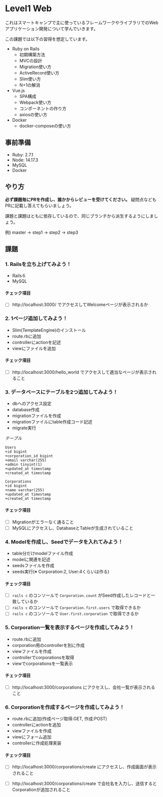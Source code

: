 # Level1 Web

これはスマートキャンプで主に使っているフレームワークやライブラリでのWebアプリケーション開発について学んでいきます。

この課題では以下の習得を想定しています。

- Ruby on Rails
  - 初期構築方法
  - MVCの設計
  - Migration使い方
  - ActiveRecord使い方
  - Slim使い方
  - N+1の解消
- Vue.js
  - SPA構成
  - Webpack使い方
  - コンポーネントの作り方
  - axiosの使い方
- Docker
  - docker-composeの使い方


## 事前準備

- Ruby: 2.7.1
- Node: 14.17.3
- MySQL
- Docker

## やり方

**必ず課題毎にPRを作成し、誰かからレビューを受けてください。**
疑問点などもPRに記載し答えてもらいましょう。

課題と課題はともに依存しているので、同じブランチから派生するようにしましょう。

例) master -> step1 -> step2 -> step3

## 課題

### 1. Railsを立ち上げてみよう！

- Rails６
- MySQL

#### チェック項目

- [ ] http://localhost:3000/ でアクセスしてWelcomeページが表示されるか

### 2. 1ページ追加してみよう！

- Slim(TemplateEngine)のインストール
- route.rbに追加
- controllerにactionを記述
- viewにファイルを追加

#### チェック項目

- [ ] http://localhost:3000/hello_world でアクセスして適当なページが表示されること

### 3. データベースにテーブルを2つ追加してみよう！

- dbへのアクセス設定
- database作成
- migrationファイルを作成
- migrationファイルにtable作成コード記述
- migrate実行

*テーブル*
```
Users
+id bigint
+corporation_id bigint
+email varchar(255)
+admin tinyint(1)
+updated_at timestamp
+created_at timestamp
```

```
Corporations
+id bigint
+name varchar(255)
+updated_at timestamp
+created_at timestamp
```

#### チェック項目

- [ ] Migrationがエラーなく通ること
- [ ] MySQLにアクセスし、DatabaseとTableが生成されていること

### 4. Modelを作成し、Seedでデータを入れてみよう！

- table分だけmodelファイル作成
- modelに関連を記述
- seedsファイルを作成
- seeds実行(※ Corporation:2, User:4くらいは作る)

#### チェック項目

- [ ] `rails c` のコンソールで `Corporation.count` がSeed作成したレコードと一致しているか
- [ ] `rails c` のコンソールで `Corporation.first.users` で取得できるか
- [ ] `rails c` のコンソールで `User.first.corporation` で取得できるか

### 5. Corporation一覧を表示するページを作成してみよう！

- route.rbに追加
- corporation用のcontrollerを別に作成
- viewファイルを作成
- controllerでcorporationsを取得
- viewでcorporationsを一覧表示

#### チェック項目

- [ ] http://localhost:3000/corporations にアクセスし、会社一覧が表示されること

### 6. Corporationを作成するページを作成してみよう！

- route.rbに追加(作成ページ取得:GET, 作成:POST)
- controllerにactionを追加
- viewファイルを作成
- viewにフォーム追加
- controllerに作成処理実装

#### チェック項目

- [ ] http://localhost:3000/corporations/create にアクセスし、作成画面が表示されること
- [ ] http://localhost:3000/corporations/create で会社名を入力し、送信するとCorporationが追加されること


